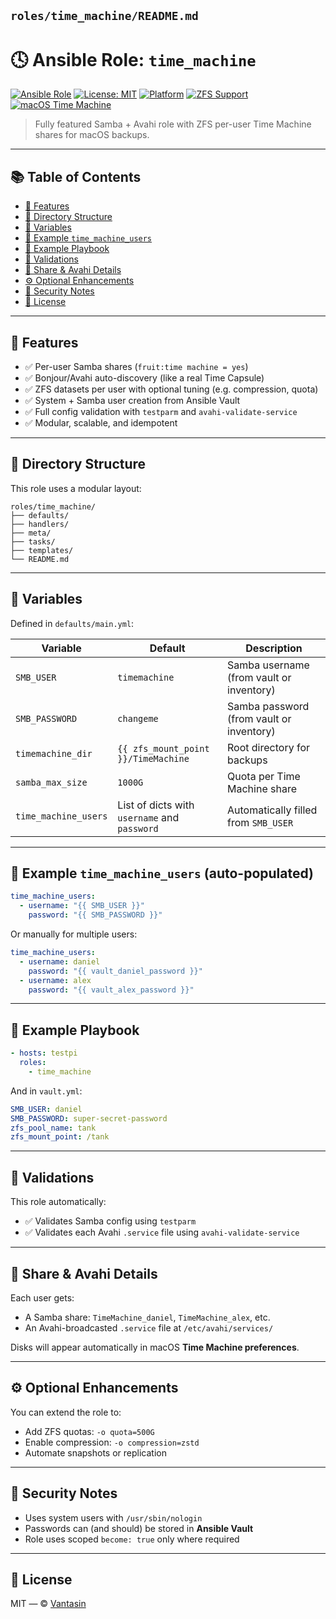 ## `roles/time_machine/README.md`

# 🕓 Ansible Role: `time_machine`

[![Ansible Role](https://img.shields.io/ansible/role/999999.svg?style=flat-square&color=blue)](https://galaxy.ansible.com/)
[![License: MIT](https://img.shields.io/badge/license-MIT-blue.svg?style=flat-square)](LICENSE)
[![Platform](https://img.shields.io/badge/platform-Linux%20%7C%20macOS-lightgrey.svg?style=flat-square)](https://github.com)
[![ZFS Support](https://img.shields.io/badge/ZFS-supported-brightgreen.svg?style=flat-square)]()
[![macOS Time Machine](https://img.shields.io/badge/Time%20Machine-compatible-blueviolet.svg?style=flat-square)]()

> Fully featured Samba + Avahi role with ZFS per-user Time Machine shares for macOS backups.

---

## 📚 Table of Contents

- [🚀 Features](#-features)
- [📁 Directory Structure](#-directory-structure)
- [🔧 Variables](#-variables)
- [🔁 Example `time_machine_users`](#-example-time_machine_users-auto-populated)
- [📝 Example Playbook](#-example-playbook)
- [🧪 Validations](#-validations)
- [📡 Share & Avahi Details](#-share--avahi-details)
- [⚙️ Optional Enhancements](#️-optional-enhancements)
- [🔐 Security Notes](#-security-notes)
- [📄 License](#-license)

---

## 🚀 Features

- ✅ Per-user Samba shares (`fruit:time machine = yes`)
- ✅ Bonjour/Avahi auto-discovery (like a real Time Capsule)
- ✅ ZFS datasets per user with optional tuning (e.g. compression, quota)
- ✅ System + Samba user creation from Ansible Vault
- ✅ Full config validation with `testparm` and `avahi-validate-service`
- ✅ Modular, scalable, and idempotent

---

## 📁 Directory Structure

This role uses a modular layout:

```
roles/time_machine/
├── defaults/
├── handlers/
├── meta/
├── tasks/
├── templates/
└── README.md
```

---

## 🔧 Variables

Defined in `defaults/main.yml`:

| Variable              | Default                                      | Description                               |
|-----------------------|----------------------------------------------|-------------------------------------------|
| `SMB_USER`            | `timemachine`                                | Samba username (from vault or inventory)  |
| `SMB_PASSWORD`        | `changeme`                                   | Samba password (from vault or inventory)  |
| `timemachine_dir`     | `{{ zfs_mount_point }}/TimeMachine`          | Root directory for backups                |
| `samba_max_size`      | `1000G`                                      | Quota per Time Machine share              |
| `time_machine_users`  | List of dicts with `username` and `password` | Automatically filled from `SMB_USER`      |

---

## 🔁 Example `time_machine_users` (auto-populated)

```yaml
time_machine_users:
  - username: "{{ SMB_USER }}"
    password: "{{ SMB_PASSWORD }}"
```

Or manually for multiple users:

```yaml
time_machine_users:
  - username: daniel
    password: "{{ vault_daniel_password }}"
  - username: alex
    password: "{{ vault_alex_password }}"
```

---

## 📝 Example Playbook

```yaml
- hosts: testpi
  roles:
    - time_machine
```

And in `vault.yml`:

```yaml
SMB_USER: daniel
SMB_PASSWORD: super-secret-password
zfs_pool_name: tank
zfs_mount_point: /tank
```

---

## 🧪 Validations

This role automatically:
- ✅ Validates Samba config using `testparm`
- ✅ Validates each Avahi `.service` file using `avahi-validate-service`

---

## 📡 Share & Avahi Details

Each user gets:
- A Samba share: `TimeMachine_daniel`, `TimeMachine_alex`, etc.
- An Avahi-broadcasted `.service` file at `/etc/avahi/services/`

Disks will appear automatically in macOS **Time Machine preferences**.

---

## ⚙️ Optional Enhancements

You can extend the role to:
- Add ZFS quotas: `-o quota=500G`
- Enable compression: `-o compression=zstd`
- Automate snapshots or replication

---

## 🔐 Security Notes

- Uses system users with `/usr/sbin/nologin`
- Passwords can (and should) be stored in **Ansible Vault**
- Role uses scoped `become: true` only where required

---

## 📄 License

MIT — © [Vantasin](https://github.com/Vantasin)
